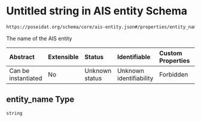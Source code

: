 # Untitled string in AIS entity Schema

```txt
https://poseidat.org/schema/core/ais-entity.json#/properties/entity_name
```

The name of the AIS entity

| Abstract            | Extensible | Status         | Identifiable            | Custom Properties | Additional Properties | Access Restrictions | Defined In                                                              |
| :------------------ | :--------- | :------------- | :---------------------- | :---------------- | :-------------------- | :------------------ | :---------------------------------------------------------------------- |
| Can be instantiated | No         | Unknown status | Unknown identifiability | Forbidden         | Allowed               | none                | [ais-entity.json*](schemas/core/ais-entity.json "open original schema") |

## entity_name Type

`string`
